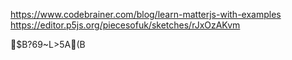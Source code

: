 https://www.codebrainer.com/blog/learn-matterjs-with-examples
https://editor.p5js.org/piecesofuk/sketches/rJxOzAKvm

$B?69~L>5A(B
